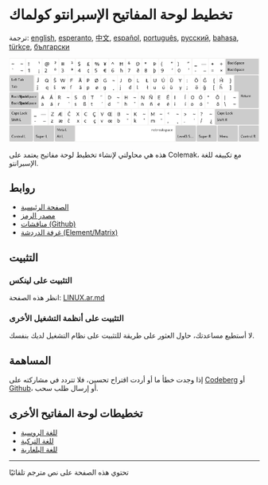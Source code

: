 # تخطيط لوحة المفاتيح الإسبرانتو كولماك

ترجمة: [english](README.md), [esperanto](README.eo.md), [中文](README.zh-CN.md), [español](README.es.md), [português](README.pt.md), [русский](README.ru.md), [bahasa](README.id.md), [türkçe](README.tr.md), [български](README.bg.md)

![معاينة الاسبرانتو كولماك](./media/preview.png)

هذه هي محاولتي لإنشاء تخطيط لوحة مفاتيح يعتمد على Colemak، مع تكييفه للغة الإسبرانتو.

## روابط

* [الصفحة الرئيسية](https://salif.github.io/colemak-eo/)
* [مصدر الرمز](https://codeberg.org/salif/colemak-eo)
* [مناقشات (Github)](https://github.com/salif/colemak-eo/discussions)
* [غرفة الدردشة (Element/Matrix)](https://matrix.to/#/#salif-colemak:mozilla.org)

## التثبيت

### التثبيت على لينكس

انظر هذه الصفحة: [LINUX.ar.md](./LINUX.ar.md)

### التثبيت على أنظمة التشغيل الأخرى

لا أستطيع مساعدتك، حاول العثور على طريقة للتثبيت على نظام التشغيل لديك بنفسك.

## المساهمة

إذا وجدت خطأ ما أو أردت اقتراح تحسين، فلا تتردد في مشاركته على [Codeberg] أو [Github]، أو إرسال طلب سحب.

[Github]: https://github.com/salif/colemak-eo/discussions
[Codeberg]: https://codeberg.org/salif/colemak-eo/issues

## تخطيطات لوحة المفاتيح الأخرى

* [للغة الروسية](https://salif.github.io/colemak-ru/)
* [للغة التركية](https://salif.github.io/colemak-tr/)
* [للغة البلغارية](https://salif.github.io/colemak-bg/)

---

تحتوي هذه الصفحة على نص مترجم تلقائيًا
